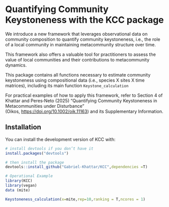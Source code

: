 
# Quantifying Community Keystoneness with the KCC package

<!-- badges: start -->
<!-- badges: end -->
We introduce a new framework that leverages observational data on community composition to quantify community keystoneness, i.e., the role of a local community in maintaining metacommunity structure over time. 

This framework also offers a valuable tool for practitioners to assess the value of local communities and their contributions to metacommunity dynamics. 

This package contains all functions necessary to estimate community keystoneness using compositional data (i.e., species X sites X time matrices), including its main function `Keystone_calculation`


For practical examples of how to apply this framework, refer to Section 4 of Khattar and Peres‑Neto (2025) “Quantifying Community Keystoneness in Metacommunities under Disturbance” (Oikos, https://doi.org/10.1002/oik.11163) and its Supplementary Information.

## Installation

You can install the development version of KCC with:

``` r
# install devtools if you don’t have it
install.packages("devtools")

# then install the package
devtools::install_github("Gabriel-Khattar/KCC",dependencies =T)

# Operational Example
library(KCC)
library(vegan)
data (mite)

Keystoneness_calculation(x=mite,rep=10,ranking = T,ncores = 1)


```




